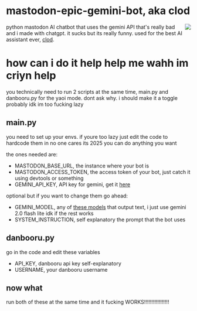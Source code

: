 <p><h1>mastodon-epic-gemini-bot, aka clod</h1>
<img src="https://4get.authenyo.xyz/proxy?i=https%3A%2F%2Fmedia.tenor.com%2FlJa1KnY6quwAAAAM%2Fnettspend-drankdrankdrank.gif" align="right"></p>

python mastodon AI chatbot that uses the gemini API that's really bad and i made with chatgpt. it sucks but its really funny. used for the best AI assistant ever, [clod](https://brain.worm.pink/clod).

# how can i do it help help me wahh im criyn help

you technically need to run 2 scripts at the same time, main.py and danbooru.py for the yaoi mode. dont ask why. i should make it a toggle probably idk im too fucking lazy

## main.py
you need to set up your envs. if youre too lazy just edit the code to hardcode them in no one cares its 2025 you can do anything you want

the ones needed are:
- MASTODON_BASE_URL, the instance where your bot is
- MASTODON_ACCESS_TOKEN, the access token of your bot, just catch it using devtools or something
- GEMINI_API_KEY, API key for gemini, get it [here](https://aistudio.google.com/apikey)

optional but if you want to change them go ahead: 
- GEMINI_MODEL, any of [these models](https://ai.google.dev/gemini-api/docs/models) that output text, i just use gemini 2.0 flash lite idk if the rest works
- SYSTEM_INSTRUCTION, self explanatory the prompt that the bot uses

## danbooru.py

go in the code and edit these variables

- API_KEY, danbooru api key self-explanatory
- USERNAME,  your danbooru username

## now what

run both of these at the same time and it fucking WORKS!!!!!!!!!!!!!!!!!
